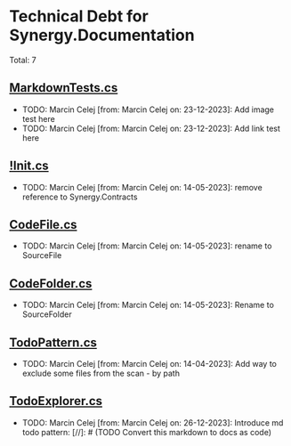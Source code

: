 ﻿# Technical Debt for Synergy.Documentation

Total: 7

## [MarkdownTests.cs](../../Markup/MarkdownTests.cs)
- TODO: Marcin Celej [from: Marcin Celej on: 23-12-2023]: Add image test here
- TODO: Marcin Celej [from: Marcin Celej on: 23-12-2023]: Add link test here

## [!Init.cs](../../../Synergy.Documentation/!Init.cs)
- TODO: Marcin Celej [from: Marcin Celej on: 14-05-2023]: remove reference to Synergy.Contracts

## [CodeFile.cs](../../../Synergy.Documentation/Code/CodeFile.cs)
- TODO: Marcin Celej [from: Marcin Celej on: 14-05-2023]: rename to SourceFile

## [CodeFolder.cs](../../../Synergy.Documentation/Code/CodeFolder.cs)
- TODO: Marcin Celej [from: Marcin Celej on: 14-05-2023]: Rename to SourceFolder

## [TodoPattern.cs](../../../Synergy.Documentation/Todos/Patterns/TodoPattern.cs)
- TODO: Marcin Celej [from: Marcin Celej on: 14-04-2023]: Add way to exclude some files from the scan - by path

## [TodoExplorer.cs](../../../Synergy.Documentation/Todos/TodoExplorer.cs)
- TODO: Marcin Celej [from: Marcin Celej on: 26-12-2023]: Introduce md todo pattern: [//]: # (TODO Convert this markdown to docs as code)
